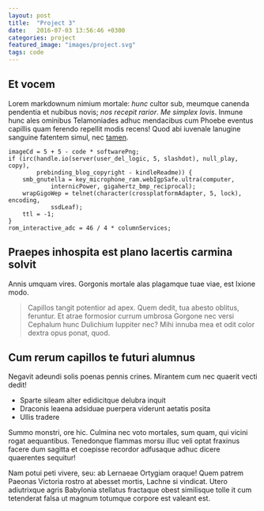 ```yaml
---
layout: post
title:  "Project 3"
date:   2016-07-03 13:56:46 +0300
categories: project
featured_image: "images/project.svg"
tags: code
---
```


## Et vocem

Lorem markdownum nimium mortale: *hunc* cultor sub, meumque canenda pendentia et
nubibus novis; *nos recepit rarior*. *Me simplex Iovis*. Inmune hunc ales
ominibus Telamoniades adhuc mendacibus cum Phoebe eventus capillis quam ferendo
repellit modis recens! Quod abi iuvenale lanugine sanguine fatentem simul, nec
[tamen](http://et.net/lacertiscursum.aspx).

    imageCd = 5 + 5 - code * softwarePng;
    if (irc(handle.io(server(user_del_logic, 5, slashdot), null_play, copy),
            prebinding_blog_copyright - kindleReadme)) {
        smb_gnutella = key_microphone_ram.webIgpSafe.ultra(computer,
                internicPower, gigahertz_bmp_reciprocal);
        wrapGigoWep = telnet(character(crossplatformAdapter, 5, lock), encoding,
                ssdLeaf);
        ttl = -1;
    }
    rom_interactive_adc = 46 / 4 * columnServices;

## Praepes inhospita est plano lacertis carmina solvit

Annis umquam vires. Gorgonis mortale alas plagamque tuae viae, est Ixione modo.

> Capillos tangit potentior ad apex. Quem dedit, tua abesto oblitus, feruntur.
> Et atrae formosior currum umbrosa Gorgone nec versi Cephalum hunc Dulichium
> Iuppiter nec? Mihi innuba mea et odit color dextra opus ponat, quod.

## Cum rerum capillos te futuri alumnus

Negavit adeundi solis poenas pennis crines. Mirantem cum nec quaerit vecti
dedit!

- Sparte sileam alter edidicitque delubra inquit
- Draconis leaena adsiduae puerpera viderunt aetatis posita
- Ullis tradere

Summo monstri, ore hic. Culmina nec voto mortales, sum quam, qui vicini rogat
aequantibus. Tenedonque flammas morsu illuc veli optat fraxinus facere dum
sagitta et coepisse recordor adfusaque adhuc dicere quaerentes sequitur!

Nam potui peti vivere, seu: ab Lernaeae Ortygiam oraque! Quem patrem Paeonas
Victoria rostro at abesset mortis, Lachne si vindicat. Utero adiutrixque agris
Babylonia stellatus fractaque obest similisque tolle it cum tetenderat falsa ut
magnum totumque corpore est valeant est.
